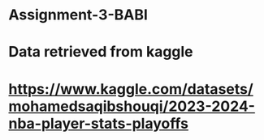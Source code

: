 # Assignment-3-BABI
# Data retrieved from kaggle 
# https://www.kaggle.com/datasets/mohamedsaqibshouqi/2023-2024-nba-player-stats-playoffs
